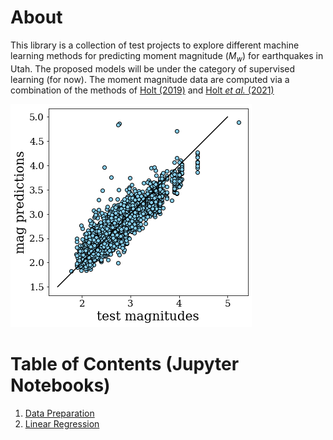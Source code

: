 About
=====
This library is a collection of test projects to explore different machine learning methods for predicting moment magnitude ($M_w$) for earthquakes in Utah. 
The proposed models will be under the category of supervised learning (for now). The moment magnitude data are computed via a combination of the methods of [Holt (2019)](https://livrepository.liverpool.ac.uk/3064483/1/200880943_Sep2019.pdf) and [Holt *et al.* (2021)](https://doi.org/10.1785/0220200320)

![mag-regress](assets/mag-regress.png "mag-regression.png")

Table of Contents (Jupyter Notebooks)
=================
1. [Data Preparation](jupyter-notebooks/2021_07_25_jh_1_data_prep.ipynb)
2. [Linear Regression](jupyter-notebooks/2021_07_25_jh_2_linear_models.ipynb)